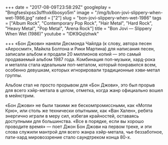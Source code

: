 +++
date = "2017-08-09T23:58:29Z"
googleplay = "Bmgfseslxpss3sffhxk6bosyo5m"
image = "/img/b/bon-jovi-slippery-when-wet-1986.jpg"
rated = ["2"]
slug = "bon-jovi-slippery-when-wet-1986"
tags = ["Album Rock", "Contemporary Pop Rock", "Hair Metal", "Hard Rock", "Heavy Metal", "Pop Metal", "Arena Rock"]
title = "Bon Jovi — Slippery When Wet (1986)"
youtube = "lDK9QqIzhwk"

+++
&laquo;Бон Джови&raquo; наняли Десмонда Чайлда (к&nbsp;слову, автора песен &laquo;Аеросмит&raquo;, Майкла Болтона и&nbsp;Рики Мартина) для написания песен, записали альбом и&nbsp;продали 20&nbsp;миллионов копий&nbsp;&mdash; это самый продаваемый альбом 1987&nbsp;года. Комбинация поп-музыки, хард-рока и&nbsp;металла стала идеальным поп-металом, который понравился всем, особенно девушкам, которых игнорировали традиционные хэви-метал группы.

Альбом стал не&nbsp;просто прорывом для &laquo;Бон Джови&raquo;, это был прорыв для всего хэйр-метала в&nbsp;целом, отметка, когда жанр официально вошел в&nbsp;мейнстрим.

&laquo;Бон Джови&raquo; не&nbsp;были такими&nbsp;же бескомпромиссными, как &laquo;Мотли Крю&raquo;, или столь&nbsp;же  технически опытными, как &laquo;Ван Хален&raquo;, ребята энергично играли в&nbsp;меру сил, избегая крайностей, оставаясь доступными для большинства. &laquo;Все в&nbsp;порядке, если вы&nbsp;хорошо проводите время&raquo;&nbsp;&mdash; поет Джон Бон Джови на&nbsp;первом треке, и&nbsp;эти слова служили мантрой для всего жанра хэйр-метала, чье беззаботное, пати-хард мировоззрение стало саундтреком конца <nobr>80-х</nobr>.